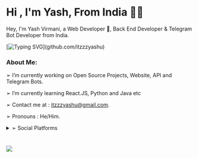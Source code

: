 <h1 align="left"><b>Hi , I'm Yash, From India ✌🏻</b></h1>
Hey, I'm Yash Virmani, a Web Developer 🚀, Back End Developer & Telegram Bot Developer from India.

[![Typing SVG](https://readme-typing-svg.demolab.com?font=Odin+Rounded&weight=100&size=15&duration=2000&pause=250&color=00F726&vCenter=true&width=700&height=40&lines=I'm+into+these+programming+languages.;Java%2C+Python%2C+HTML%2C+CSS%2C+Javascript;Web+and+Android+App+Development;Computer+Software+Programming+and+more.)](github.com/itzzzyashu)

### About Me:

➢ I’m currently working on Open Source Projects, Website, API and Telegram Bots.

➢ I’m currently learning React.JS, Python and Java etc

➢ Contact me at : itzzzyashu@gmail.com.

➢ Pronouns : He/Him.

<details>
<summary>➢ Social Platforms</summary>
  
* ➢ [Facebook](https://www.facebook.com/Itzzzyashu/)
  
* ➢ [Instagram](https://www.instagram.com/Itzzzyashu/)
  
* ➢ [Twitter](https://www.twitter.com/Itzzzyashu/)
  
* ➢ [Telegram](https://telegram.me/Itzzzyashu/)
  
* ➢ [Quora](https://www.quora.com/profile/Itzzzyashu/)
  
* ➢ [Reddit](https://www.reddit.com/user/Itzzzyashu/)
  
* ➢ [Youtube](https://www.youtube.com/@Itzzzyashu/)
  
* ➢ [Pinterest](https://www.pinterest.com/aleciento/)
  
</details>

#
<img align="center" src="https://github-readme-stats.vercel.app/api?username=itzzzyashu&hide=stars&show_icons=true&icon_color=fff&bg_color=6f00fe,6f00fe,ff0000&title_color=fff&text_color=fff&count_private=true">
